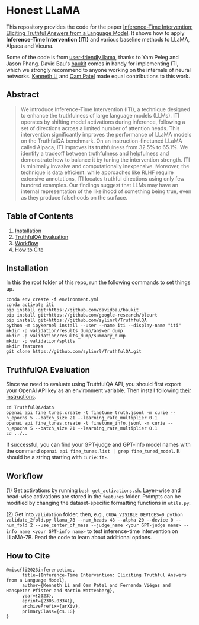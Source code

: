 # Honest LLaMA

This repository provides the code for the paper [Inference-Time Intervention: Eliciting Truthful Answers from a Language Model](https://www.wsj.com/). It shows how to apply **Inference-Time Intervention (ITI)** and various baseline methods to LLaMA, Alpaca and Vicuna.  

Some of the code is from [user-friendly llama](https://github.com/ypeleg/llama), thanks to Yam Peleg and Jason Phang. David Bau's [baukit](https://github.com/davidbau/baukit) comes in handy for implementing ITI, which we strongly recommend to anyone working on the internals of neural networks. [Kenneth Li](https://likenneth.github.io/) and [Oam Patel](https://github.com/0amp) made equal contributions to this work.  

## Abstract

> We introduce Inference-Time Intervention (ITI), a technique designed to enhance the truthfulness of large language models (LLMs). ITI operates by shifting model activations during inference, following a set of directions across a limited number of attention heads. This intervention significantly improves the performance of LLaMA models on the TruthfulQA benchmark. On an instruction-finetuned LLaMA called Alpaca, ITI improves its truthfulness from $32.5\%$ to $65.1\%$. We identify a tradeoff between truthfulness and helpfulness and demonstrate how to balance it by tuning the intervention strength. ITI is minimally invasive and computationally inexpensive. Moreover, the technique is data efficient: while approaches like RLHF require extensive annotations, ITI locates truthful directions using only few hundred examples. Our findings suggest that LLMs may have an internal representation of the likelihood of something being true, even as they produce falsehoods on the surface.

## Table of Contents
1. [Installation](#installation)
2. [TruthfulQA Evaluation](#truthfulqa-evaluation)
3. [Workflow](#workflow)
4. [How to Cite](#how-to-cite)


## Installation
In this the root folder of this repo, run the following commands to set things up.
```
conda env create -f environment.yml
conda activate iti
pip install git+https://github.com/davidbau/baukit
pip install git+https://github.com/google-research/bleurt
pip install git+https://github.com/sylinrl/TruthfulQA
python -m ipykernel install --user --name iti --display-name "iti"
mkdir -p validation/results_dump/answer_dump
mkdir -p validation/results_dump/summary_dump
mkdir -p validation/splits
mkdir features
git clone https://github.com/sylinrl/TruthfulQA.git
```

## TruthfulQA Evaluation

Since we need to evaluate using TruthfulQA API, you should first export your OpenAI API key as an environment variable. Then install following [their instructions](https://github.com/sylinrl/TruthfulQA). 

```
cd TruthfulQA/data
openai api fine_tunes.create -t finetune_truth.jsonl -m curie --n_epochs 5 --batch_size 21 --learning_rate_multiplier 0.1
openai api fine_tunes.create -t finetune_info.jsonl -m curie --n_epochs 5 --batch_size 21 --learning_rate_multiplier 0.1
cd ../..
```

If successful, you can find your GPT-judge and GPT-info model names with the command `openai api fine_tunes.list | grep fine_tuned_model`. It should be a string starting with `curie:ft-`.

## Workflow

(1) Get activations by running `bash get_activations.sh`. Layer-wise and head-wise activations are stored in the `features` folder. Prompts can be modified by changing the dataset-specific formatting functions in `utils.py`. 

(2) Get into `validation` folder, then, e.g., `CUDA_VISIBLE_DEVICES=0 python validate_2fold.py llama_7B --num_heads 48 --alpha 20 --device 0 --num_fold 2 --use_center_of_mass --judge_name <your GPT-judge name> --info_name <your GPT-info name>` to test inference-time intervention on LLaMA-7B. Read the code to learn about additional options. 

## How to Cite

```
@misc{li2023inferencetime,
      title={Inference-Time Intervention: Eliciting Truthful Answers from a Language Model}, 
      author={Kenneth Li and Oam Patel and Fernanda Viégas and Hanspeter Pfister and Martin Wattenberg},
      year={2023},
      eprint={2306.03341},
      archivePrefix={arXiv},
      primaryClass={cs.LG}
}
```